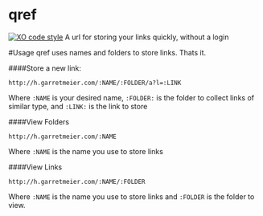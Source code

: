 # qref
[![XO code style](https://img.shields.io/badge/code_style-XO-5ed9c7.svg)](https://github.com/sindresorhus/xo)
A url for storing your links quickly, without a login

#Usage
qref uses names and folders to store links. Thats it.

####Store a new link:
```
http://h.garretmeier.com/:NAME/:FOLDER/a?l=:LINK
```
Where `:NAME` is your desired name, `:FOLDER:` is the folder to collect links of similar type, and `:LINK:` is the link to store

####View Folders
```
http://h.garretmeier.com/:NAME
```
Where `:NAME` is the name you use to store links

####View Links
```
http://h.garretmeier.com/:NAME/:FOLDER
```
Where `:NAME` is the name you use to store links and `:FOLDER` is the folder to view.
